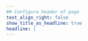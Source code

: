 ```yaml
---
## Configure header of page
text_align_right: false
show_title_as_headline: true
headline: |
---
```


<!-- this is a subheadline -->
